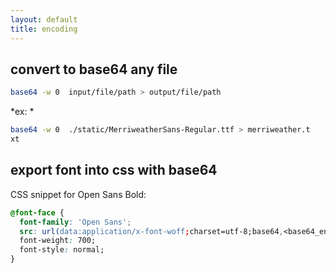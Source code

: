 ```yaml
---
layout: default
title: encoding
---
```

## convert to base64 any file
```bash
base64 -w 0  input/file/path > output/file/path

```

*ex: *
```bash
base64 -w 0  ./static/MerriweatherSans-Regular.ttf > merriweather.t  
xt

```


## export font into css with base64
CSS snippet for Open Sans Bold: 

```css
@font-face {
  font-family: 'Open Sans';
  src: url(data:application/x-font-woff;charset=utf-8;base64,<base64_encoded>) format('woff');
  font-weight: 700;
  font-style: normal;
}
```